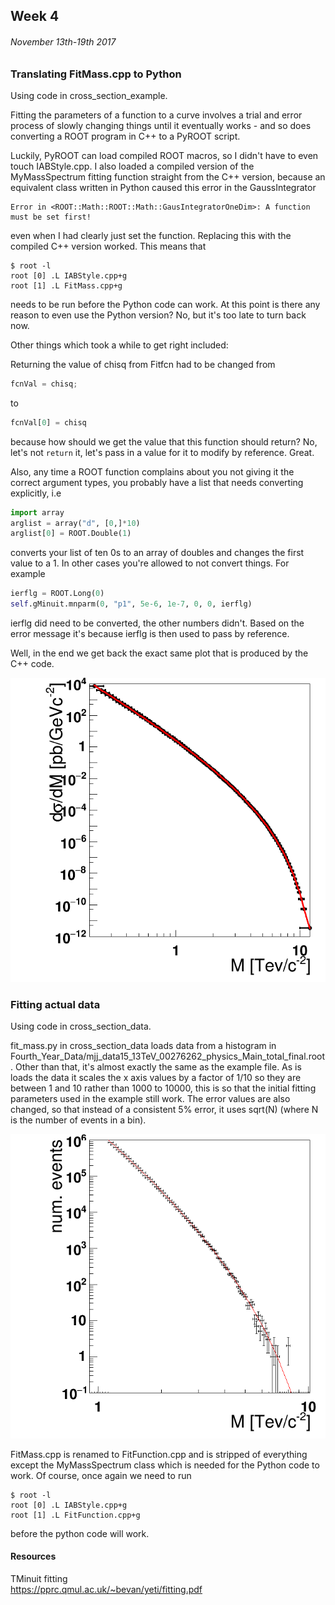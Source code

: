 ## Week 4
###### November 13th-19th 2017

### Translating FitMass.cpp to Python

Using code in cross_section_example.

Fitting the parameters of a function to a curve involves a trial and error process
of slowly changing things until it eventually works - and so does converting a ROOT
program in C++ to a PyROOT script.

Luckily, PyROOT can load compiled ROOT macros, so I didn't have to even touch IABStyle.cpp.
I also loaded a compiled version of the MyMassSpectrum fitting function straight from the
C++ version, because an equivalent class written in Python caused this error in the GaussIntegrator

    Error in <ROOT::Math::ROOT::Math::GausIntegratorOneDim>: A function must be set first!

even when I had clearly just set the function. Replacing this with the compiled C++ version worked.
This means that
```
$ root -l
root [0] .L IABStyle.cpp+g
root [1] .L FitMass.cpp+g
```
needs to be run before the Python code can work. At this point is there any reason to
even use the Python version? No, but it's too late to turn back now.

Other things which took a while to get right included:

Returning the value of chisq from Fitfcn had to be changed from
```c++
fcnVal = chisq;
```
to
```python
fcnVal[0] = chisq
```
because how should we get the value that this function should return? No, let's not `return` it,
let's pass in a value for it to modify by reference. Great.

Also, any time a ROOT function complains about you not giving it the correct argument types,
you probably have a list that needs converting explicitly, i.e
```python
import array
arglist = array("d", [0,]*10)
arglist[0] = ROOT.Double(1)
```
converts your list of ten 0s to an array of doubles and changes the first value to a 1.
In other cases you're allowed to not convert things. For example
```python
ierflg = ROOT.Long(0)
self.gMinuit.mnparm(0, "p1", 5e-6, 1e-7, 0, 0, ierflg)
```
ierflg did need to be converted, the other numbers didn't.
Based on the error message it's because ierflg is then used to pass by reference.

Well, in the end we get back the exact same plot that is produced by the C++ code.

![image](https://github.com/H4rtland/masters/blob/master/week4/cross_section_example/output.png "")

### Fitting actual data

Using code in cross_section_data.

fit_mass.py in cross_section_data loads data from a histogram in 
Fourth_Year_Data/mjj_data15_13TeV_00276262_physics_Main_total_final.root.
Other than that, it's almost exactly the same as the example file.
As is loads the data it scales the x axis values by a factor of 1/10 so they
are between 1 and 10 rather than 1000 to 10000, this is so that the initial fitting
parameters used in the example still work. The error values are also changed, so that instead of
a consistent 5% error, it uses sqrt(N) (where N is the number of events in a bin). 

![image](https://github.com/H4rtland/masters/blob/master/week4/cross_section_data/output.png "")

FitMass.cpp is renamed to FitFunction.cpp and is stripped of everything except
the MyMassSpectrum class which is needed for the Python code to work.
Of course, once again we need to run
```
$ root -l
root [0] .L IABStyle.cpp+g
root [1] .L FitFunction.cpp+g
```
before the python code will work.

#### Resources

TMinuit fitting  
https://pprc.qmul.ac.uk/~bevan/yeti/fitting.pdf
